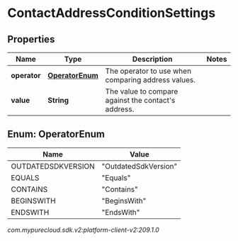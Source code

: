# ContactAddressConditionSettings


## Properties

| Name | Type | Description | Notes |
| ------------ | ------------- | ------------- | ------------- |
| **operator** | [**OperatorEnum**](#Enum--OperatorEnum) | The operator to use when comparing address values. |  |
| **value** | **String** | The value to compare against the contact's address. |  |


## Enum: OperatorEnum

| Name | Value |
| ---- | ----- |
| OUTDATEDSDKVERSION | &quot;OutdatedSdkVersion&quot; | 
| EQUALS | &quot;Equals&quot; | 
| CONTAINS | &quot;Contains&quot; | 
| BEGINSWITH | &quot;BeginsWith&quot; | 
| ENDSWITH | &quot;EndsWith&quot; | 




_com.mypurecloud.sdk.v2:platform-client-v2:209.1.0_
